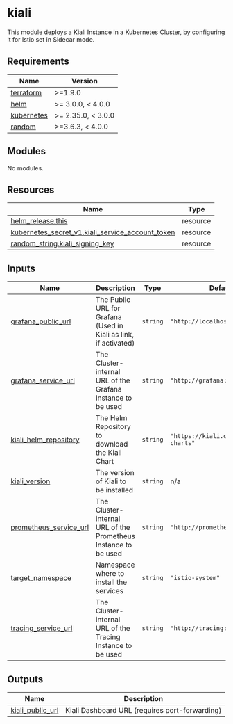 # kiali

This module deploys a Kiali Instance in a Kubernetes Cluster, by configuring it for Istio set in Sidecar mode.

<!-- BEGIN_TF_DOCS -->
## Requirements

| Name | Version |
|------|---------|
| <a name="requirement_terraform"></a> [terraform](#requirement\_terraform) | >=1.9.0 |
| <a name="requirement_helm"></a> [helm](#requirement\_helm) | >= 3.0.0, < 4.0.0 |
| <a name="requirement_kubernetes"></a> [kubernetes](#requirement\_kubernetes) | >= 2.35.0, < 3.0.0 |
| <a name="requirement_random"></a> [random](#requirement\_random) | >=3.6.3, < 4.0.0 |

## Modules

No modules.

## Resources

| Name | Type |
|------|------|
| [helm_release.this](https://registry.terraform.io/providers/hashicorp/helm/latest/docs/resources/release) | resource |
| [kubernetes_secret_v1.kiali_service_account_token](https://registry.terraform.io/providers/hashicorp/kubernetes/latest/docs/resources/secret_v1) | resource |
| [random_string.kiali_signing_key](https://registry.terraform.io/providers/hashicorp/random/latest/docs/resources/string) | resource |

## Inputs

| Name | Description | Type | Default | Required |
|------|-------------|------|---------|:--------:|
| <a name="input_grafana_public_url"></a> [grafana\_public\_url](#input\_grafana\_public\_url) | The Public URL for Grafana (Used in Kiali as link, if activated) | `string` | `"http://localhost:3000"` | no |
| <a name="input_grafana_service_url"></a> [grafana\_service\_url](#input\_grafana\_service\_url) | The Cluster-internal URL of the Grafana Instance to be used | `string` | `"http://grafana:3000"` | no |
| <a name="input_kiali_helm_repository"></a> [kiali\_helm\_repository](#input\_kiali\_helm\_repository) | The Helm Repository to download the Kiali Chart | `string` | `"https://kiali.org/helm-charts"` | no |
| <a name="input_kiali_version"></a> [kiali\_version](#input\_kiali\_version) | The version of Kiali to be installed | `string` | n/a | yes |
| <a name="input_prometheus_service_url"></a> [prometheus\_service\_url](#input\_prometheus\_service\_url) | The Cluster-internal URL of the Prometheus Instance to be used | `string` | `"http://prometheus:9090"` | no |
| <a name="input_target_namespace"></a> [target\_namespace](#input\_target\_namespace) | Namespace where to install the services | `string` | `"istio-system"` | no |
| <a name="input_tracing_service_url"></a> [tracing\_service\_url](#input\_tracing\_service\_url) | The Cluster-internal URL of the Tracing Instance to be used | `string` | `"http://tracing:16685/jaeger"` | no |

## Outputs

| Name | Description |
|------|-------------|
| <a name="output_kiali_public_url"></a> [kiali\_public\_url](#output\_kiali\_public\_url) | Kiali Dashboard URL (requires port-forwarding) |
<!-- END_TF_DOCS -->